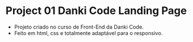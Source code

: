 # Project 01 Danki Code Landing Page
 - Projeto criado no curso de Front-End da Danki Code.
 - Feito em html, css e totalmente adaptável para o responsivo.
